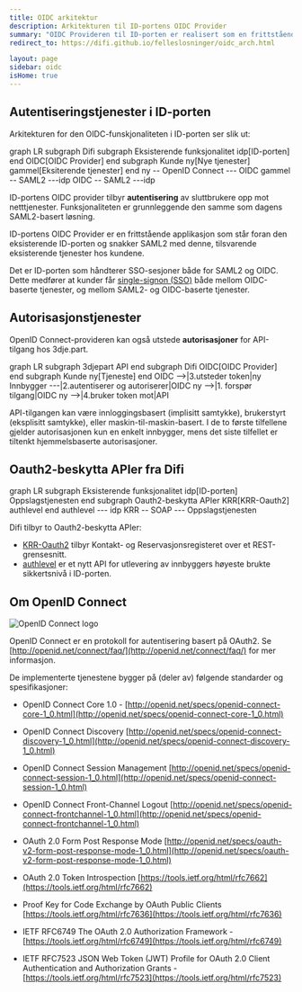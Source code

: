 ```yaml
---
title: OIDC arkitektur
description: Arkitekturen til ID-portens OIDC Provider
summary: "OIDC Provideren til ID-porten er realisert som en frittstående applikasjon 'foran' ID-porten"
redirect_to: https://difi.github.io/felleslosninger/oidc_arch.html

layout: page
sidebar: oidc
isHome: true
---
```


## Autentiseringstjenester i ID-porten

Arkitekturen for den OIDC-funskjonaliteten i ID-porten  ser slik ut:

<div class="mermaid">
graph LR
  subgraph Difi
    subgraph Eksisterende funksjonalitet
      idp[ID-porten]
      end
    OIDC[OIDC Provider]
  end
  subgraph Kunde
     ny[Nye tjenester]
     gammel[Eksiterende tjenester]
  end
  ny --  OpenID Connect  --- OIDC
  gammel --  SAML2 ---idp
  OIDC -- SAML2 ---idp
</div>

ID-portens OIDC provider tilbyr **autentisering** av sluttbrukere opp mot netttjenester.  Funksjonaliteten er grunnleggende den samme som dagens SAML2-basert løsning.

ID-portens OIDC Provider er en frittstående applikasjon som står foran den eksisterende ID-porten og snakker SAML2 med denne, tilsvarende eksisterende tjenester hos kundene.

Det er ID-porten som håndterer SSO-sesjoner både for SAML2 og OIDC.  Dette medfører at kunder får [single-signon (SSO)](oidc_func_sso.html) både mellom OIDC-baserte tjenester, og mellom SAML2- og OIDC-baserte tjenester.

## Autorisasjonstjenester

OpenID Connect-provideren kan også utstede **autorisasjoner** for API-tilgang hos 3dje.part.    

<div class="mermaid">
graph LR
  subgraph 3djepart
    API
  end
  subgraph Difi
    OIDC[OIDC Provider]
  end
  subgraph Kunde
     ny[Tjeneste]
  end
  OIDC -->|3.utsteder token|ny
  Innbygger ---|2.autentiserer og autoriserer|OIDC
  ny -->|1. forspør tilgang|OIDC
  ny -->|4.bruker token mot|API
</div>

API-tilgangen kan være innloggingsbasert (implisitt samtykke), brukerstyrt (eksplisitt samtykke), eller maskin-til-maskin-basert. I de to første tilfellene gjelder autorisasjonen kun en enkelt innbygger, mens det siste tilfellet er tiltenkt hjemmelsbaserte autorisasjoner.


## Oauth2-beskytta APIer fra Difi

<div class="mermaid">
graph LR
  subgraph Eksisterende funksjonalitet
    idp[ID-porten]
    Oppslagstjenesten
  end
  subgraph Oauth2-beskytta APIer
    KRR[KRR-Oauth2]
    authlevel
  end
  authlevel --- idp
  KRR -- SOAP --- Oppslagstjenesten
</div>

Difi tilbyr to Oauth2-beskytta APIer:

* [KRR-Oauth2](oidc_api_krr.html) tilbyr Kontakt- og Reservasjonsregisteret over et REST-grensesnitt.
* [authlevel](oidc_api_authlevel.html) er et nytt API for utlevering av innbyggers høyeste brukte sikkertsnivå i ID-porten.  


## Om OpenID Connect

![](/idporten-oidc-dokumentasjon/images/oidc.png "OpenID Connect logo")

OpenID Connect er en protokoll for autentisering basert på OAuth2. Se [http://openid.net/connect/faq/](http://openid.net/connect/faq/) for mer informasjon.

De implementerte tjenestene bygger på (deler av) følgende standarder og spesifikasjoner:

* OpenID Connect Core 1.0 - [http://openid.net/specs/openid-connect-core-1_0.html](http://openid.net/specs/openid-connect-core-1_0.html)
* OpenID Connect Discovery
[http://openid.net/specs/openid-connect-discovery-1_0.html](http://openid.net/specs/openid-connect-discovery-1_0.html)

* OpenID Connect Session Management
[http://openid.net/specs/openid-connect-session-1_0.html](http://openid.net/specs/openid-connect-session-1_0.html)
* OpenID Connect Front-Channel Logout
[http://openid.net/specs/openid-connect-frontchannel-1_0.html](http://openid.net/specs/openid-connect-frontchannel-1_0.html)
* OAuth 2.0 Form Post Response Mode
[http://openid.net/specs/oauth-v2-form-post-response-mode-1_0.html](http://openid.net/specs/oauth-v2-form-post-response-mode-1_0.html)
* OAuth 2.0 Token Introspection
[https://tools.ietf.org/html/rfc7662](https://tools.ietf.org/html/rfc7662)
* Proof Key for Code Exchange by OAuth Public Clients
[https://tools.ietf.org/html/rfc7636](https://tools.ietf.org/html/rfc7636)

* IETF RFC6749 The OAuth 2.0 Authorization Framework - [https://tools.ietf.org/html/rfc6749](https://tools.ietf.org/html/rfc6749)
* IETF RFC7523 JSON Web Token (JWT) Profile for OAuth 2.0 Client Authentication and Authorization Grants - [https://tools.ietf.org/html/rfc7523](https://tools.ietf.org/html/rfc7523)
